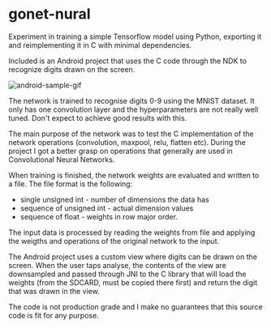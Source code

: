 # gonet-nural
Experiment in training a simple Tensorflow model using Python, exporting it and reimplementing it in C with minimal dependencies.

Included is an Android project that uses the C code through the NDK to recognize digits drawn on the screen.

![android-sample-gif](https://thumbs.gfycat.com/AlertAjarAnnelida-size_restricted.gif)

The network is trained to recognise digits 0-9 using the MNIST dataset.
It only has one convolution layer and the hyperparameters are not really well tuned. Don't expect to achieve good results with this.

The main purpose of the network was to test the C implementation of the network operations (convolution, maxpool, relu, flatten etc). During the project I got a better grasp on operations that generally are used in Convolutional Neural Networks.

When training is finished, the network weights are evaluated and written to a file.
The file format is the following:

- single unsigned int - number of dimensions the data has
- sequence of unsigned int - actual dimension values
- sequence of float - weights in row major order.

The input data is processed by reading the weights from file and applying the weigths and operations of the original network to the input.

The Android project uses a custom view where digits can be drawn on the screen. When the user taps analyse, the contents of the view are downsampled and passed through JNI to the C library that will load the weights (from the SDCARD, must be copied there first) and return the digit that was drawn in the view.

The code is not production grade and I make no guarantees that this source code is fit for any purpose.
